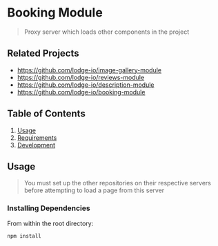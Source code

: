 # Booking Module

> Proxy server which loads other components in the project 

## Related Projects

  - https://github.com/lodge-io/image-gallery-module 
  - https://github.com/lodge-io/reviews-module
  - https://github.com/lodge-io/description-module
  - https://github.com/lodge-io/booking-module
  
## Table of Contents

1. [Usage](#Usage)
1. [Requirements](#requirements)
1. [Development](#development)

## Usage

> You must set up the other repositories on their respective servers before attempting to load a page from this server

### Installing Dependencies

From within the root directory:

```sh
npm install
```

